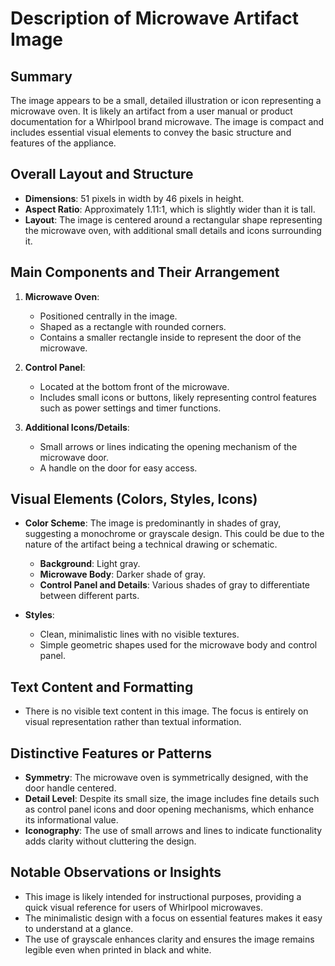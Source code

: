 # Description of Microwave Artifact Image

## Summary
The image appears to be a small, detailed illustration or icon representing a microwave oven. It is likely an artifact from a user manual or product documentation for a Whirlpool brand microwave. The image is compact and includes essential visual elements to convey the basic structure and features of the appliance.

## Overall Layout and Structure

- **Dimensions**: 51 pixels in width by 46 pixels in height.
- **Aspect Ratio**: Approximately 1.11:1, which is slightly wider than it is tall.
- **Layout**: The image is centered around a rectangular shape representing the microwave oven, with additional small details and icons surrounding it.

## Main Components and Their Arrangement

1. **Microwave Oven**:
   - Positioned centrally in the image.
   - Shaped as a rectangle with rounded corners.
   - Contains a smaller rectangle inside to represent the door of the microwave.

2. **Control Panel**:
   - Located at the bottom front of the microwave.
   - Includes small icons or buttons, likely representing control features such as power settings and timer functions.

3. **Additional Icons/Details**:
   - Small arrows or lines indicating the opening mechanism of the microwave door.
   - A handle on the door for easy access.

## Visual Elements (Colors, Styles, Icons)

- **Color Scheme**: The image is predominantly in shades of gray, suggesting a monochrome or grayscale design. This could be due to the nature of the artifact being a technical drawing or schematic.
  - **Background**: Light gray.
  - **Microwave Body**: Darker shade of gray.
  - **Control Panel and Details**: Various shades of gray to differentiate between different parts.

- **Styles**:
  - Clean, minimalistic lines with no visible textures.
  - Simple geometric shapes used for the microwave body and control panel.

## Text Content and Formatting

- There is no visible text content in this image. The focus is entirely on visual representation rather than textual information.

## Distinctive Features or Patterns

- **Symmetry**: The microwave oven is symmetrically designed, with the door handle centered.
- **Detail Level**: Despite its small size, the image includes fine details such as control panel icons and door opening mechanisms, which enhance its informational value.
- **Iconography**: The use of small arrows and lines to indicate functionality adds clarity without cluttering the design.

## Notable Observations or Insights

- This image is likely intended for instructional purposes, providing a quick visual reference for users of Whirlpool microwaves.
- The minimalistic design with a focus on essential features makes it easy to understand at a glance.
- The use of grayscale enhances clarity and ensures the image remains legible even when printed in black and white.
